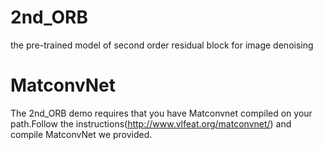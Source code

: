 # 2nd_ORB
the pre-trained model of second order residual block for image denoising

# MatconvNet
The 2nd_ORB demo requires that you have Matconvnet compiled on your path.Follow the instructions(http://www.vlfeat.org/matconvnet/) and compile MatconvNet we provided.
